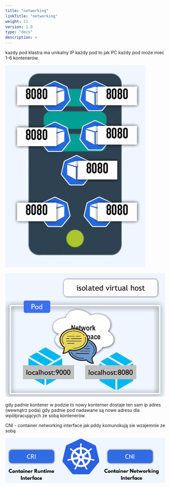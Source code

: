 ```yaml
---
title: "networking"
linkTitle: "networking"
weight: 11
version: 1.0
type: "docs"
description: >
---
```


kazdy pod klastra ma unikalny IP
każdy pod to jak PC
każdy pod może miec 1-6 kontenerów.

![pod](../02-architecture/img/pod.png)

![Alt text](../02-architecture/img/image.png)

gdy padnie kontener w podzie to nowy konterner dostaje ten sam ip adres (wewnątrz poda)
gdy padnie pod nadawane są nowe adresu dla wpółpracujących ze sobą kontenerów.

CNI - container networking interface
jak pddy komunokują sie wzajemnie ze sobą

![CNI](../02-architecture/img/image-1.png)